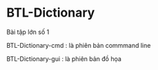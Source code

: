 # BTL-Dictionary
 Bài tập lớn số 1

 BTL-Dictionary-cmd : là phiên bản commmand line
 
 BTL-Dictionary-gui : là phiên bản đồ họa
